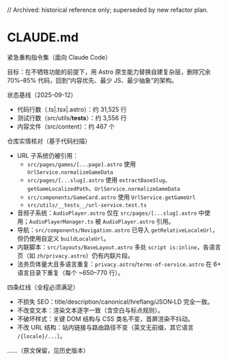 // Archived: historical reference only; superseded by new refactor plan.
# CLAUDE.md

紧急重构指令集（面向 Claude Code）

目标：在不牺牲功能的前提下，用 Astro 原生能力替换自建复杂层，删除冗余 70%–85% 代码，回到“内容优先、最少 JS、最少抽象”的架构。

状态基线（2025-09-12）
- 代码行数（.ts|.tsx|.astro）：约 31,525 行
- 测试行数（src/utils/__tests__）：约 3,556 行
- 内容文件（src/content）：约 467 个

仓库实情核对（基于代码扫描）
- URL 子系统仍被引用：
  - `src/pages/games/[...page].astro` 使用 `UrlService.normalizeGameData`
  - `src/pages/[...slug].astro` 使用 `extractBaseSlug`、`getGameLocalizedPath`、`UrlService.normalizeGameData`
  - `src/components/GameCard.astro` 使用 `UrlService.getGameUrl`
  - `src/utils/__tests__/url-service.test.ts`
- 音频子系统：`AudioPlayer.astro` 仅在 `src/pages/[...slug].astro` 中使用；`AudioPlayerManager.ts` 被 `AudioPlayer.astro` 引用。
- 导航：`src/components/Navigation.astro` 已导入 `getRelativeLocaleUrl`，但仍使用自定义 `buildLocaleUrl`。
- 内联脚本：`src/layouts/BaseLayout.astro` 多处 `script is:inline`，各语言页（如 `zh/privacy.astro`）仍有内联片段。
- 法务页体量大且多语言重复：`privacy.astro`/`terms-of-service.astro` 在 6+ 语言目录下重复（每个 ~650–770 行）。

四条红线（全程必须满足）
- 不损失 SEO：title/description/canonical/hreflang/JSON‑LD 完全一致。
- 不改变文本：渲染文本逐字一致（含空白与标点规则）。
- 不破坏样式：关键 DOM 结构与 CSS 类名不变，首屏渲染不抖动。
- 不改 URL 结构：站内链接与路由路径不变（英文无前缀，其它语言 `/{locale}/...`）。

……（原文保留，见历史版本）


